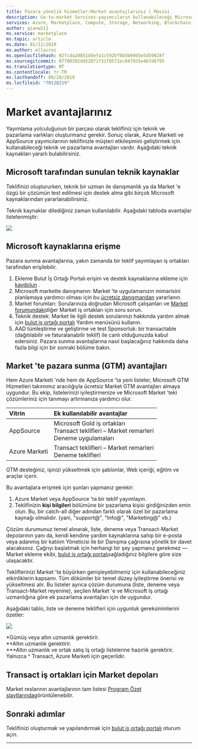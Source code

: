 ```yaml
---
title: Pazara yönelik hizmetler-Market avantajlarınız | Mavisi
description: Go-to-market Services-yayımcıların kullanabileceği Microsoft kaynakları bu bölümde açıklanmıştır.
services: Azure, Marketplace, Compute, Storage, Networking, Blockchain, Security
author: qianw211
ms.service: marketplace
ms.topic: article
ms.date: 01/12/2019
ms.author: ellacroi
ms.openlocfilehash: 02fcda2d851ddefa1c592bf0b5b09d5e5d59828f
ms.sourcegitcommit: 07700392dd52071f31f0571ec847925e467d6795
ms.translationtype: MT
ms.contentlocale: tr-TR
ms.lasthandoff: 08/28/2019
ms.locfileid: "70128219"
---
```

# <a name="your-marketplace-benefits"></a>Market avantajlarınız

Yayımlama yolculuğunun bir parçası olarak teklifiniz için teknik ve pazarlama varlıkları oluşturmanız gerekir. Sonuç olarak, Azure Marketi ve AppSource yayımcılarının teklifinizle müşteri etkileşimini geliştirmek için kullanabileceği teknik ve pazarlama avantajları vardır. Aşağıdaki teknik kaynakları yararlı bulabilirsiniz.

## <a name="technical-resources-provided-by-microsoft"></a>Microsoft tarafından sunulan teknik kaynaklar

Teklifinizi oluştururken, teknik bir uzman ile danışmanlık ya da Market 'e özgü bir çözümün test edilmesi için destek alma gibi birçok Microsoft kaynaklarından yararlanabilirsiniz.

Teknik kaynaklar dilediğiniz zaman kullanılabilir.  Aşağıdaki tabloda avantajlar listelenmiştir:

![](./media/marketplace-publishers-guide/technical-benefit-table.png)

## <a name="how-to-access-microsoft-resources"></a>Microsoft kaynaklarına erişme

Pazara sunma avantajlarına, yakın zamanda bir teklif yayımlayan iş ortakları tarafından erişilebilir. 

1. Ekleme Bulut İş Ortağı Portalı erişim ve destek kaynaklarına ekleme için [kaydolun](https://azuremarketplace.microsoft.com/sell) .
2. Microsoft markette danışmanın: Market 'te uygulamanızın mimarisini planlamaya yardımcı olması için bu [ücretsiz danışmandan](https://support.microsoft.com/help/4010317/microsoft-marketplaces-consultation) yararlanın.
3. Market forumları: Sorularınıza doğrudan Microsoft çalışanları ve [Market forumundaki](https://www.microsoftpartnercommunity.com/t5/Azure-Marketplace-and-AppSource/bd-p/2222)diğer Market iş ortakları için soru sorun.
4. Teknik destek: Market ile ilgili destek sorularınızı hakkında yardım almak için [bulut iş ortağı portalı](https://cloudpartner.azure.com/) Yardım menüsünü kullanın. 
5. AAD tümleştirme ve geliştirme ve test Sponsorluk: bir transactable (dağıtılabilir ve faturalanabilir teklif) ile canlı olduğunuzda kabul edersiniz. Pazara sunma avantajlarına nasıl başlacağınız hakkında daha fazla bilgi için bir sonraki bölüme bakın.

## <a name="go-to-market-gtm-benefits-in-the-marketplace"></a>Market 'te pazara sunma (GTM) avantajları

Hem Azure Marketi 'nde hem de AppSource 'ta yeni listeler, Microsoft GTM Hizmetleri takımımız aracılığıyla ücretsiz Market GTM avantajları almaya uygundur. Bu ekip, listelerinizi iyileştirmenize ve Microsoft Market 'teki çözümleriniz için tanımayı artırmanıza yardımcı olur.

| Vitrin | Ek kullanılabilir avantajlar |
|:--- |:--- |
| AppSource |  Microsoft Gold iş ortakları <br> Transact teklifleri – Market remarleri <br> Deneme uygulamaları |
| Azure Marketi | Transact teklifleri – Market remarleri <br> Deneme teklifleri |

GTM desteğiniz, işinizi yükseltmek için şablonlar, Web içeriği, eğitim ve araçlar içerir.

Bu avantajlara erişmek için şunları yapmanız gerekir:

1. Azure Market veya AppSource 'ta bir teklif yayımlayın.
2. Teklifinizin **kişi bilgileri** bölümüne bir pazarlama kişisi girdiğinizden emin olun. Bu, bir catch-all diğer adından farklı olarak özel bir pazarlama kaynağı olmalıdır. (yani, "support\@", "Info\@", "Marketing\@" vb.)

Çözüm durumunuz temel alınarak, liste, deneme veya Transact-Market depolarının yanı da, kendi kendine yardım kaynaklarına sahip bir e-posta veya adanmış bir katılım Yöneticisi ile bir Danışma çağrısına yönelik bir davet alacaksınız. Çağrıyı başlatmak için herhangi bir şey yapmanız gerekmez — Market ekleme ekibi, [bulut iş ortağı portalı](https://cloudpartner.azure.com/)sağladığınız bilgilere göre size ulaşacaktır.

Tekliflerinizi Market 'te büyürken genişleyebilmeniz için kullanabileceğiniz etkinliklerin kapsamı. Tüm dökümler bir temel düzey iyileştirme önerisi ve yükseltmesi alır.  Bu listeler ayrıca çözüm durumuna (liste, deneme veya Transact-Market reyenine), seçilen Market 'e ve Microsoft Iş ortağı uzmanlığına göre ek pazarlama avantajları için de uygundur.

Aşağıdaki tablo, liste ve deneme teklifleri için uygunluk gereksinimlerini özetler:

![](./media/marketplace-publishers-guide/gtm-eligibility-requirements.png)

\*Gümüş veya altın uzmanlık gerektirir. <br>
\*\*Altın uzmanlık gerektirir. <br>
\*\*\*Altın uzmanlık ve ortak satış Iş ortağı listelerine hazırlık gerektirir. <br>
Yalnızca ^ Transact, Azure Marketi için geçerlidir.

## <a name="marketplace-rewards-for-transact-partners"></a>Transact iş ortakları için Market depoları

Market reslarının avantajlarının tam listesi [Program Özet slaytlarında](https://aka.ms/marketplacerewards)görüntülenebilir.

## <a name="next-steps"></a>Sonraki adımlar

Teklifinizi oluşturmak ve yapılandırmak için [bulut iş ortağı portalı](https://cloudpartner.azure.com/) oturum açın.

---

